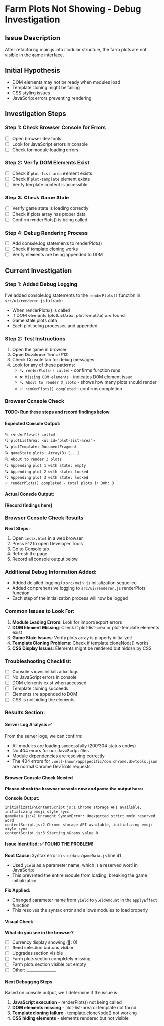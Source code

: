 # Farm Plots Not Showing - Debug Investigation

## Issue Description
After refactoring main.js into modular structure, the farm plots are not visible in the game interface.

## Initial Hypothesis
- DOM elements may not be ready when modules load
- Template cloning might be failing
- CSS styling issues
- JavaScript errors preventing rendering

## Investigation Steps

### Step 1: Check Browser Console for Errors
- [ ] Open browser dev tools
- [ ] Look for JavaScript errors in console
- [ ] Check for module loading errors

### Step 2: Verify DOM Elements Exist
- [ ] Check if `plot-list-area` element exists
- [ ] Check if `plot-template` element exists
- [ ] Verify template content is accessible

### Step 3: Check Game State
- [ ] Verify game state is loading correctly
- [ ] Check if plots array has proper data
- [ ] Confirm renderPlots() is being called

### Step 4: Debug Rendering Process
- [ ] Add console.log statements to renderPlots()
- [ ] Check if template cloning works
- [ ] Verify elements are being appended to DOM

## Current Investigation

### Step 1: Added Debug Logging
I've added console.log statements to the `renderPlots()` function in `src/ui/renderer.js` to track:
- When renderPlots() is called
- If DOM elements (plotListArea, plotTemplate) are found
- Game state plots data
- Each plot being processed and appended

### Step 2: Test Instructions
1. Open the game in browser
2. Open Developer Tools (F12)
3. Check Console tab for debug messages
4. Look for any of these patterns:
   - `🔍 renderPlots() called` - confirms function runs
   - `❌ Missing DOM elements` - indicates DOM element issue
   - `🔍 About to render X plots` - shows how many plots should render
   - `✅ renderPlots() completed` - confirms completion

### Browser Console Check
**TODO: Run these steps and record findings below**

#### Expected Console Output:
```
🔍 renderPlots() called
🔍 plotListArea: <ul id="plot-list-area">
🔍 plotTemplate: DocumentFragment
🔍 gameState.plots: Array(3) [...]
🔍 About to render 3 plots
🔍 Appending plot 1 with state: empty
🔍 Appending plot 2 with state: locked  
🔍 Appending plot 3 with state: locked
✅ renderPlots() completed - total plots in DOM: 3
```

#### Actual Console Output:
**[Record findings here]**

### Browser Console Check Results

**Next Steps:**
1. Open `index.html` in a web browser
2. Press F12 to open Developer Tools
3. Go to Console tab
4. Refresh the page
5. Record all console output below

### Additional Debug Information Added:
- Added detailed logging to `src/main.js` initialization sequence
- Added comprehensive logging to `src/ui/renderer.js` renderPlots function
- Each step of the initialization process will now be logged

### Common Issues to Look For:
1. **Module Loading Errors**: Look for import/export errors
2. **DOM Element Missing**: Check if plot-list-area or plot-template elements exist
3. **Game State Issues**: Verify plots array is properly initialized
4. **Template Cloning Problems**: Check if template.cloneNode() works
5. **CSS Display Issues**: Elements might be rendered but hidden by CSS

### Troubleshooting Checklist:
- [ ] Console shows initialization logs
- [ ] No JavaScript errors in console
- [ ] DOM elements exist when accessed
- [ ] Template cloning succeeds
- [ ] Elements are appended to DOM
- [ ] CSS is not hiding the elements

### Results Section:

#### Server Log Analysis ✅
From the server logs, we can confirm:
- All modules are loading successfully (200/304 status codes)
- No 404 errors for our JavaScript files
- Module dependencies are resolving correctly
- The 404 errors for `.well-known/appspecific/com.chrome.devtools.json` are normal Chrome DevTools requests

#### Browser Console Check Needed
**Please check the browser console now and paste the output here:**

**Console Output:**
```
initializationContentScript.js:1 Chrome storage API available, initializing emoji style sync
gameData.js:41 Uncaught SyntaxError: Unexpected strict mode reserved word
contentScript.js:2 Chrome storage API available, initializing emoji style sync
contentScript.js:3 Starting nGrams value 0
```

#### Issue Identified: ✅ FOUND THE PROBLEM!

**Root Cause:** Syntax error in `src/data/gameData.js` line 41
- Used `yield` as a parameter name, which is a reserved word in JavaScript
- This prevented the entire module from loading, breaking the game initialization

**Fix Applied:** 
- Changed parameter name from `yield` to `yieldAmount` in the `applyEffect` function
- This resolves the syntax error and allows modules to load properly

#### Visual Check
**What do you see in the browser?**
- [ ] Currency display showing (💎: 0)
- [ ] Seed selection buttons visible
- [ ] Upgrades section visible
- [ ] Farm plots section completely missing
- [ ] Farm plots section visible but empty
- [ ] Other: _______________

#### Next Debugging Steps
Based on console output, we'll determine if the issue is:
1. **JavaScript execution** - renderPlots() not being called
2. **DOM elements missing** - plot-list-area or template not found
3. **Template cloning failure** - template.cloneNode() not working
4. **CSS hiding elements** - elements rendered but not visible